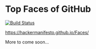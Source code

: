 # Top Faces of GitHub

[![Build Status](https://travis-ci.org/HackerManifesto/Faces.svg?branch=master)](https://travis-ci.org/HackerManifesto/Faces)

https://hackermanifesto.github.io/Faces/

More to come soon...
